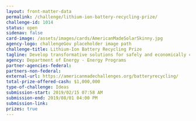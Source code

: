 ```yaml
---
layout: front-matter-data
permalink: /challenge/lithium-ion-battery-recycling-prize/
challenge-id: 1014
status: open
sidenav: false
card-image: /assets/images/cards/AmericanMadeSolarSkinny.jpg
agency-logo: challengeGov placeholder image path
challenge-title: Lithium-Ion Battery Recycling Prize
tagline: Develop transformative solutions for safely and economically collecting, sorting, storing, and transporting 90% of discarded or spent lithium-ion batteries in the United States with the ultimate goal of reintroducing key materials to the battery manufacturing supply chain.
agency: Department of Energy - Energy Programs
partner-agencies-federal: 
partners-non-federal: 
external-url: https://americanmadechallenges.org/batteryrecycling/
total-prize-offered-cash: $1,000,000
type-of-challenge: Ideas
submission-start: 2019/02/15 07:58 AM
submission-end: 2019/08/01 04:00 PM
submission-link:  
prizes: true
---
```




